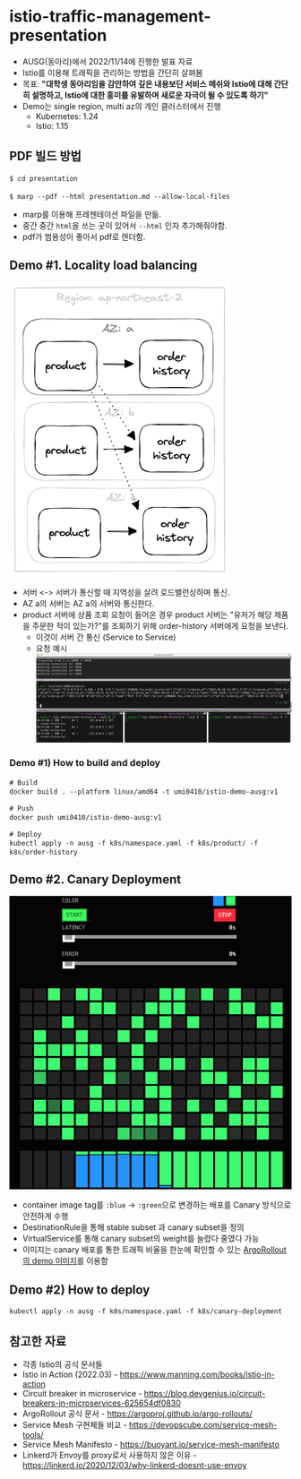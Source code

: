 # istio-traffic-management-presentation

* AUSG(동아리)에서 2022/11/14에 진행한 발표 자료
* Istio를 이용해 트래픽을 관리하는 방법을 간단히 살펴봄
* 목표: **"대학생 동아리임을 감안하여 깊은 내용보단 서비스 메쉬와 Istio에 대해 간단히 설명하고, Istio에 대한 흥미를 유발하며 새로운 자극이 될 수 있도록 하기"**
* Demo는 single region, multi az의 개인 클러스터에서 진행
  * Kubernetes: 1.24
  * Istio: 1.15

## PDF 빌드 방법

```console
$ cd presentation

$ marp --pdf --html presentation.md --allow-local-files
```

* marp를 이용해 프레젠테이션 파일을 만듦.
* 중간 중간 `html`을 쓰는 곳이 있어서 `--html` 인자 추가해줘야함.
* pdf가 범용성이 좋아서 pdf로 렌더함.

## Demo #1. Locality load balancing

![](./presentation/assets/locality.png)

* 서버 <-> 서버가 통신할 때 지역성을 살려 로드밸런싱하며 통신.
* AZ a의 서버는 AZ a의 서버와 통신한다.
* product 서버에 상품 조회 요청이 들어온 경우 product 서버는 "유저가 해당 제품을 주문한 적이 있는가?"를 조회하기 위해 order-history 서버에게 요청을 보낸다.
  * 이것이 서버 간 통신 (Service to Service)
  * 요청 예시
    ![](./presentation/assets/with-locality-loadbalancing.png)


### Demo #1) How to build and deploy

```console
# Build
docker build . --platform linux/amd64 -t umi0410/istio-demo-ausg:v1
```

```console
# Push
docker push umi0410/istio-demo-ausg:v1
```

```console
# Deploy
kubectl apply -n ausg -f k8s/namespace.yaml -f k8s/product/ -f k8s/order-history
```

## Demo #2. Canary Deployment

![](./presentation/assets/canary-demo.png)
* container image tag를 `:blue` -> `:green`으로 변경하는 배포를 Canary 방식으로 안전하게 수행
* DestinationRule을 통해 stable subset 과 canary subset을 정의
* VirtualService를 통해 canary subset의 weight를 늘렸다 줄였다 가능
* 이미지는 canary 배포를 통한 트래픽 비율을 한눈에 확인할 수 있는 [ArgoRollout의 demo 이미지](https://hub.docker.com/r/argoproj/rollouts-demo/tags)를 이용함 

## Demo #2) How to deploy

```console
kubectl apply -n ausg -f k8s/namespace.yaml -f k8s/canary-deployment
```

## 참고한 자료

* 각종 Istio의 공식 문서들
* Istio in Action (2022.03) - https://www.manning.com/books/istio-in-action
* Circuit breaker in microservice - https://blog.devgenius.io/circuit-breakers-in-microservices-625654df0830
* ArgoRollout 공식 문서 - https://argoproj.github.io/argo-rollouts/
* Service Mesh 구현체들 비교 - https://devopscube.com/service-mesh-tools/
* Service Mesh Manifesto - https://buoyant.io/service-mesh-manifesto
* Linkerd가 Envoy를 proxy로서 사용하지 않은 이유 - https://linkerd.io/2020/12/03/why-linkerd-doesnt-use-envoy